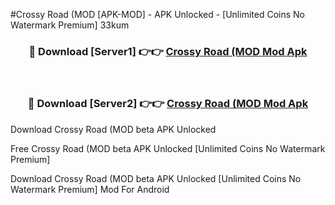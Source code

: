 #Crossy Road (MOD [APK-MOD] - APK Unlocked - [Unlimited Coins No Watermark Premium] 33kum



<div align="center">

<h3>🔴 Download [Server1] 👉👉 <a href="https://momento.my/?title=Crossy_Road_(MOD">Crossy Road (MOD Mod Apk</a></h3><br>

<h3>🔴 Download [Server2] 👉👉 <a href="https://momento.my/?title=Crossy_Road_(MOD">Crossy Road (MOD Mod Apk</a></h3>
</div>



Download Crossy Road (MOD beta APK Unlocked

Free Crossy Road (MOD beta APK Unlocked [Unlimited Coins No Watermark Premium]

Download Crossy Road (MOD beta APK Unlocked [Unlimited Coins No Watermark Premium] Mod For Android
